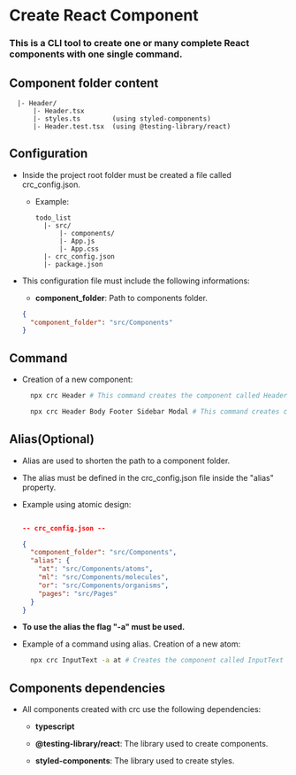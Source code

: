# Create React Component

### This is a CLI tool to create one or many complete React components with one single command.

## Component folder content

```
  |- Header/
      |- Header.tsx
      |- styles.ts        (using styled-components)
      |- Header.test.tsx  (using @testing-library/react)
```

## Configuration

- Inside the project root folder must be created a file called crc_config.json.

  - Example:

    ```
    todo_list
      |- src/
          |- components/
          |- App.js
          |- App.css
      |- crc_config.json
      |- package.json
    ```

- This configuration file must include the following informations:

  - **component_folder**: Path to components folder.

  ```json
  {
    "component_folder": "src/Components"
  }
  ```

## Command

- Creation of a new component:

  ```bash
    npx crc Header # This command creates the component called Header inside the component_folder defined in crc_config.json

    npx crc Header Body Footer Sidebar Modal # This command creates components in batch inside the component_folder.
  ```

## Alias(Optional)

- Alias are used to shorten the path to a component folder.

- The alias must be defined in the crc_config.json file inside the "alias" property.

- Example using atomic design:

  ```json

  -- crc_config.json --

  {
    "component_folder": "src/Components",
    "alias": {
      "at": "src/Components/atoms",
      "ml": "src/Components/molecules",
      "or": "src/Components/organisms",
      "pages": "src/Pages"
    }
  }
  ```

- **To use the alias the flag "-a" must be used.**

- Example of a command using alias. Creation of a new atom:
  ```bash
    npx crc InputText -a at # Creates the component called InputText inside the src/Components/atoms folder
  ```

## Components dependencies

- All components created with crc use the following dependencies:

  - **typescript**

  - **@testing-library/react**: The library used to create components.

  - **styled-components**: The library used to create styles.
